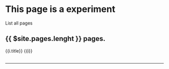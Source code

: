 # This page is a experiment

List all pages

## {{ $site.pages.lenght }} pages.

<section v-for="i in $site.pages">
<a :href="'..'+i.path">{{i.title}}</a>
{{i}}<br>
<br>
<hr>
</section>
